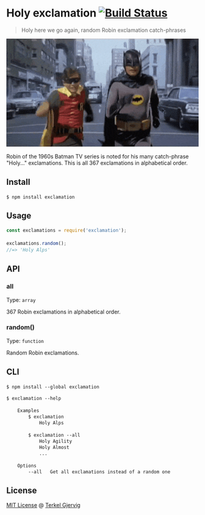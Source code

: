 # Holy exclamation [![Build Status](https://travis-ci.org/terkelg/exclamation.svg?branch=master)](https://travis-ci.org/terkelg/exclamation)

> Holy here we go again, random Robin exclamation catch-phrases

<img src="media.gif" width="640">

Robin of the 1960s Batman TV series is noted for his many catch-phrase "Holy..." exclamations.
This is all 367 exclamations in alphabetical order.

## Install

```
$ npm install exclamation
```


## Usage

```JavaScript
const exclamations = require('exclamation');

exclamations.random();
//=> 'Holy Alps'
```


## API

### all

Type: `array`

367 Robin exclamations in alphabetical order.

### random()

Type: `function`

Random Robin exclamations.


## CLI

```
$ npm install --global exclamation
```

```
$ exclamation --help

    Examples
        $ exclamation
            Holy Alps

        $ exclamation --all
            Holy Agility
            Holy Almost
            ...

    Options
        --all   Get all exclamations instead of a random one
```


## License

[MIT License](LICENSE) @ [Terkel Gjervig](https://terkel.com)
